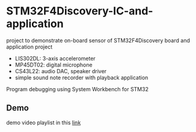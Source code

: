 # STM32F4Discovery-IC-and-application
project to demonstrate on-board sensor of STM32F4Discovery board and application project
* LIS302DL: 3-axis accelerometer
* MP45DT02: digital microphone
* CS43L22: audio DAC, speaker driver
* simple sound note recorder with playback application

Program debugging using System Workbench for STM32

## Demo
demo video playlist in this [link](https://goo.gl/cBg1eH)
